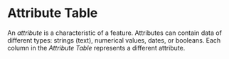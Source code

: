 # Attribute Table

An *attribute* is a characteristic of a feature. Attributes can contain data of different types: strings (text), numerical values, dates, or booleans. Each column in the *Attribute Table* represents a different attribute.
